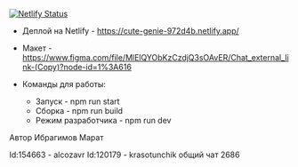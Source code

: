 [![Netlify Status](https://api.netlify.com/api/v1/badges/032176e8-cb20-4690-b103-cf8305409751/deploy-status)](https://app.netlify.com/sites/cute-genie-972d4b/deploys)

- Деплой на Netlify - https://cute-genie-972d4b.netlify.app/
- Макет - https://www.figma.com/file/MlElQYObKzCzdjQ3sOAvER/Chat_external_link-(Copy)?node-id=1%3A616

- Команды для работы:
  - Запуск - npm run start
  - Сборка - npm run build
  - Режим разработчика - npm run dev

Автор Ибрагимов Марат

Id:154663 - alcozavr
Id:120179 - krasotunchik
общий чат 2686
